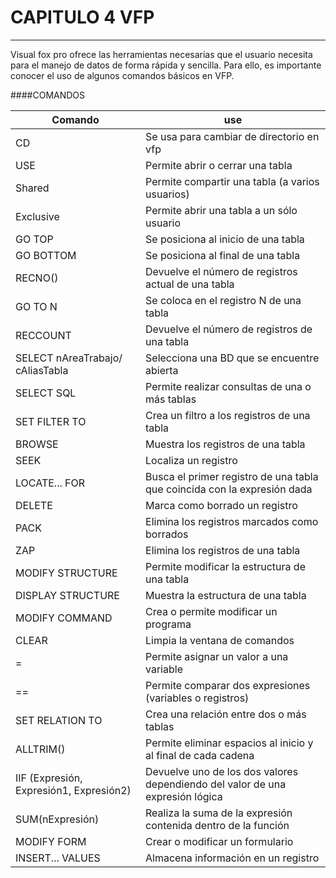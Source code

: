 # CAPITULO 4 VFP
----------

Visual fox pro ofrece las herramientas necesarias que el usuario necesita para el manejo de datos de forma rápida y sencilla. Para ello, es importante conocer el uso de algunos comandos básicos en VFP.

####COMANDOS

Comando | use
----------- | ----
CD          | Se usa para cambiar de directorio en vfp
USE         | Permite abrir o cerrar una tabla
Shared 	    | Permite compartir una tabla (a varios usuarios)
Exclusive   | Permite abrir una tabla a un sólo usuario
GO TOP 	    | Se posiciona al inicio de una tabla
GO BOTTOM   | Se posiciona al final de una tabla
RECNO()  | Devuelve el número de registros actual de una tabla
GO TO N 	| Se coloca en el registro N de una tabla
RECCOUNT    | Devuelve el número de registros de una tabla
SELECT nAreaTrabajo/ cAliasTabla | Selecciona una BD que se encuentre abierta 
SELECT SQL  | Permite realizar consultas de una o más tablas
SET FILTER TO | Crea un filtro a los registros de una tabla
BROWSE      | Muestra los registros de una tabla
SEEK        | Localiza un registro
LOCATE... FOR | Busca el primer registro de una tabla que coincida con la expresión dada
DELETE      | Marca como borrado un registro
PACK       	| Elimina los registros marcados como borrados
ZAP 	   	| Elimina los registros de una tabla
MODIFY STRUCTURE | Permite modificar la estructura de una tabla
DISPLAY STRUCTURE | Muestra la estructura de una tabla 
MODIFY COMMAND| Crea o permite modificar un programa
CLEAR 		| Limpia la ventana de comandos
= 			| Permite asignar un valor a una variable
== 			| Permite comparar dos expresiones (variables o registros) 
SET RELATION TO | Crea una relación entre dos o más tablas
ALLTRIM() 	| Permite eliminar espacios al inicio y al final de cada cadena
IIF (Expresión, Expresión1, Expresión2) | Devuelve uno de los dos valores dependiendo del valor de una expresión lógica
SUM(nExpresión) |Realiza la suma de la expresión contenida dentro de la función 
MODIFY FORM | Crear o modificar un formulario
INSERT... VALUES | Almacena información en un registro